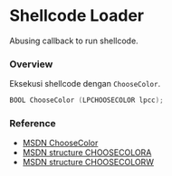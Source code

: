 # Shellcode Loader

Abusing callback to run shellcode.

### Overview

Eksekusi shellcode dengan `ChooseColor`.

```c++
BOOL ChooseColor (LPCHOOSECOLOR lpcc);
```

### Reference 

- [MSDN ChooseColor](https://docs.microsoft.com/en-us/previous-versions/windows/desktop/legacy/ms646912(v=vs.85))
- [MSDN structure CHOOSECOLORA](https://docs.microsoft.com/en-us/windows/win32/api/commdlg/ns-commdlg-choosecolora-r1)
- [MSDN structure CHOOSECOLORW](https://docs.microsoft.com/en-us/windows/win32/api/commdlg/ns-commdlg-choosecolorw-r1)